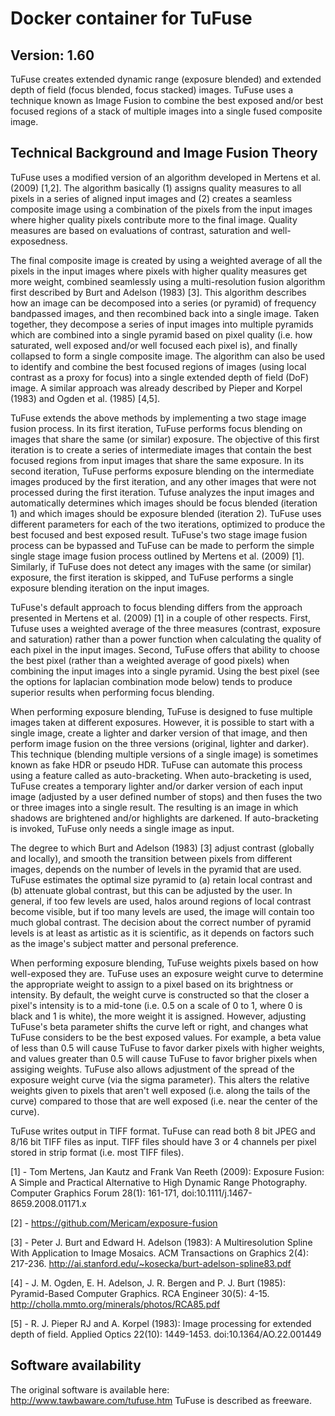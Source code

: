 # Docker container for TuFuse
## Version: 1.60

TuFuse creates extended dynamic range (exposure blended) and extended depth of field (focus blended, focus stacked) images. TuFuse uses a technique known as Image Fusion to combine the best exposed and/or best focused regions of a stack of multiple images into a single fused composite image.

## Technical Background and Image Fusion Theory

TuFuse uses a modified version of an algorithm developed in Mertens et al. (2009) [1,2]. The algorithm basically (1) assigns quality measures to all pixels in a series of aligned input images and (2) creates a seamless composite image using a combination of the pixels from the input images where higher quality pixels contribute more to the final image. Quality measures are based on evaluations of contrast, saturation and well-exposedness.

The final composite image is created by using a weighted average of all the pixels in the input images where pixels with higher quality measures get more weight, combined seamlessly using a multi-resolution fusion algorithm first described by Burt and Adelson (1983) [3]. This algorithm describes how an image can be decomposed into a series (or pyramid) of frequency bandpassed images, and then recombined back into a single image. Taken together, they decompose a series of input images into multiple pyramids which are combined into a single pyramid based on pixel quality (i.e. how saturated, well exposed and/or well focused each pixel is), and finally collapsed to form a single composite image. The algorithm can also be used to identify and combine the best focused regions of images (using local contrast as a proxy for focus) into a single extended depth of field (DoF) image. A similar approach was already described by Pieper and Korpel (1983) and Ogden et al. (1985) [4,5].

TuFuse extends the above methods by implementing a two stage image fusion process. In its first iteration, TuFuse performs focus blending on images that share the same (or similar) exposure. The objective of this first iteration is to create a series of intermediate images that contain the best focused regions from input images that share the same exposure. In its second iteration, TuFuse performs exposure blending on the intermediate images produced by the first iteration, and any other images that were not processed during the first iteration. Tufuse analyzes the input images and automatically determines which images should be focus blended (iteration 1) and which images should be exposure blended (iteration 2). TuFuse uses different parameters for each of the two iterations, optimized to produce the best focused and best exposed result. TuFuse's two stage image fusion process can be bypassed and TuFuse can be made to perform the simple single stage image fusion process outlined by Mertens et al. (2009) [1]. Similarly, if TuFuse does not detect any images with the same (or similar) exposure, the first iteration is skipped, and TuFuse performs a single exposure blending iteration on the input images.

TuFuse's default approach to focus blending differs from the approach presented in Mertens et al. (2009) [1] in a couple of other respects. First, Tufuse uses a weighted average of the three measures (contrast, exposure and saturation) rather than a power function when calculating the quality of each pixel in the input images. Second, TuFuse offers that ability to choose the best pixel (rather than a weighted average of good pixels) when combining the input images into a single pyramid. Using the best pixel (see the options for laplacian combination mode below) tends to produce superior results when performing focus blending.

When performing exposure blending, TuFuse is designed to fuse multiple images taken at different exposures. However, it is possible to start with a single image, create a lighter and darker version of that image, and then perform image fusion on the three versions (original, lighter and darker). This technique (blending multiple versions of a single image) is sometimes known as fake HDR or pseudo HDR. TuFuse can automate this process using a feature called as auto-bracketing. When auto-bracketing is used, TuFuse creates a temporary lighter and/or darker version of each input image (adjusted by a user defined number of stops) and then fuses the two or three images into a single result. The resulting is an image in which shadows are brightened and/or highlights are darkened. If auto-bracketing is invoked, TuFuse only needs a single image as input.

The degree to which Burt and Adelson (1983) [3] adjust contrast (globally and locally), and smooth the transition between pixels from different images, depends on the number of levels in the pyramid that are used. TuFuse estimates the optimal size pyramid to (a) retain local contrast and (b) attenuate global contrast, but this can be adjusted by the user. In general, if too few levels are used, halos around regions of local contrast become visible, but if too many levels are used, the image will contain too much global contrast. The decision about the correct number of pyramid levels is at least as artistic as it is scientific, as it depends on factors such as the image's subject matter and personal preference.

When performing exposure blending, TuFuse weights pixels based on how well-exposed they are. TuFuse uses an exposure weight curve to determine the appropriate weight to assign to a pixel based on its brightness or intensity. By default, the weight curve is constructed so that the closer a pixel's intensity is to a mid-tone (i.e. 0.5 on a scale of 0 to 1, where 0 is black and 1 is white), the more weight it is assigned. However, adjusting TuFuse's beta parameter shifts the curve left or right, and changes what TuFuse considers to be the best exposed values. For example, a beta value of less than 0.5 will cause TuFuse to favor darker pixels with higher weights, and values greater than 0.5 will cause TuFuse to favor brigher pixels when assiging weights. TuFuse also allows adjustment of the spread of the exposure weight curve (via the sigma parameter). This alters the relative weights given to pixels that aren't well exposed (i.e. along the tails of the curve) compared to those that are well exposed (i.e. near the center of the curve).

TuFuse writes output in TIFF format. TuFuse can read both 8 bit JPEG and 8/16 bit TIFF files as input. TIFF files should have 3 or 4 channels per pixel stored in strip format (i.e. most TIFF files).

[1] - Tom Mertens, Jan Kautz and Frank Van Reeth (2009): Exposure Fusion: A Simple and Practical Alternative to High Dynamic Range Photography. Computer Graphics Forum 28(1): 161-171, doi:10.1111/j.1467-8659.2008.01171.x

[2] - https://github.com/Mericam/exposure-fusion

[3] - Peter J. Burt and Edward H. Adelson (1983): A Multiresolution Spline With Application to Image Mosaics. ACM Transactions on Graphics 2(4): 217-236. http://ai.stanford.edu/~kosecka/burt-adelson-spline83.pdf

[4] - J. M. Ogden, E. H. Adelson, J. R. Bergen and P. J. Burt (1985): Pyramid-Based Computer Graphics. RCA Engineer 30(5): 4-15. http://cholla.mmto.org/minerals/photos/RCA85.pdf

[5] - R. J. Pieper RJ and A. Korpel (1983): Image processing for extended depth of field. Applied Optics 22(10): 1449-1453. doi:10.1364/AO.22.001449

## Software availability
The original software is available here: http://www.tawbaware.com/tufuse.htm
TuFuse is described as freeware.

